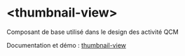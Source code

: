 # \<thumbnail-view\>


Composant de base utilisé dans le design des activité QCM

Documentation et démo : [thumbnail-view](https://reveries-project.github.io/thumbnail-view)